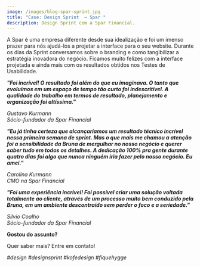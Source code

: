 ```yaml
---
image: /images/blog-spar-sprint.jpg
title: "Case: Design Sprint  – Spar "
description: Design Sprint com a Spar Financial.
---
```

A Spar é uma empresa diferente desde sua idealização e foi um imenso prazer para nós ajudá-los a projetar a interface para o seu website. Durante os dias da Sprint conversamos sobre o branding e como tangibilizar a estratégia inovadora do negócio. Ficamos muito felizes com a interface projetada e ainda mais com os resultados obtidos nos Testes de Usabilidade.

***"Foi incrível! O resultado foi além do que eu imaginava. O tanto que evoluímos em um espaço de tempo tão curto foi indescritível. A qualidade do trabalho em termos de resultado, planejamento e organização foi altíssima."***

*Gustavo Kurmann*\
*Sócio-fundador da Spar Financial*

***"Eu já tinha certeza que alcançaríamos um resultado técnico incrível nessa primeira semana de sprint. Mas o que mais me chamou a atenção foi a sensibilidade da Bruna de mergulhar no nosso negócio e querer saber tudo em todos os detalhes. A dedicação 100% pra gente durante quatro dias foi algo que nunca ninguém iria fazer pelo nosso negócio. Eu amei."***

*Carolina Kurmann*\
*CMO na Spar Financial*

***"Foi uma experiência incrível! Foi possível criar uma solução voltada totalmente ao cliente, através de um processo muito bem conduzido pela Bruna, em um ambiente descontraído sem perder o foco e a seriedade."***

*Silvio Coalho*\
*Sócio-fundador da Spar Financial*

**Gostou do assunto?**

Quer saber mais? Entre em contato!

*\#design #designsprint  #kofedesign #fiquehygge*